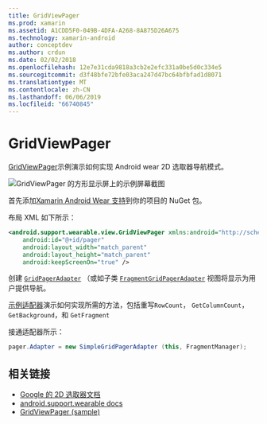 ```yaml
---
title: GridViewPager
ms.prod: xamarin
ms.assetid: A1CDD5F0-049B-4DFA-A268-8A875D26A675
ms.technology: xamarin-android
author: conceptdev
ms.author: crdun
ms.date: 02/02/2018
ms.openlocfilehash: 12e7e31cda9818a3cb2e2efc331a0be5d0c334e5
ms.sourcegitcommit: d3f48bfe72bfe03aca247d47bc64bfbfad1d8071
ms.translationtype: MT
ms.contentlocale: zh-CN
ms.lasthandoff: 06/06/2019
ms.locfileid: "66740845"
---
```

# <a name="gridviewpager"></a>GridViewPager

[GridViewPager](https://developer.xamarin.com/samples/monodroid/wear/GridViewPager/)示例演示如何实现 Android wear 2D 选取器导航模式。

![GridViewPager 的方形显示屏上的示例屏幕截图](gridviewpager-images/gridviewpager.png)

首先添加[Xamarin Android Wear 支持](https://www.nuget.org/packages/Xamarin.Android.Wear/)到你的项目的 NuGet 包。

布局 XML 如下所示：

```xml
<android.support.wearable.view.GridViewPager xmlns:android="http://schemas.android.com/apk/res/android"
    android:id="@+id/pager"
    android:layout_width="match_parent"
    android:layout_height="match_parent"
    android:keepScreenOn="true" />
```

创建 [`GridPagerAdapter`](https://developer.android.com/reference/android/support/wearable/view/GridPagerAdapter.html)
（或如子类 [`FragmentGridPagerAdapter`](https://developer.android.com/reference/android/support/wearable/view/FragmentGridPagerAdapter.html)
视图将显示为用户提供导航。

[示例适配器](https://github.com/xamarin/monodroid-samples/blob/master/wear/GridViewPager/GridViewPager/SimpleGridPagerAdapter.cs)演示如何实现所需的方法，包括重写`RowCount`， `GetColumnCount`， `GetBackground`，和 `GetFragment`

接通适配器所示：

```csharp
pager.Adapter = new SimpleGridPagerAdapter (this, FragmentManager);
```



## <a name="related-links"></a>相关链接

- [Google 的 2D 选取器文档](https://developer.android.com/training/wearables/ui/2d-picker.html)
- [android.support.wearable docs](https://developer.android.com/reference/android/support/wearable/view/package-summary.html)
- [GridViewPager (sample)](https://developer.xamarin.com/samples/monodroid/wear/GridViewPager/)
